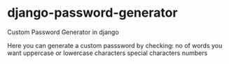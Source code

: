 # django-password-generator
Custom Password Generator in django

Here you can generate a custom passsword by checking:
no of words you want
uppercase or lowercase characters
special characters
numbers

